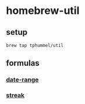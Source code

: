 # homebrew-util

## setup

```
brew tap tphummel/util
```

## formulas

### [date-range](https://github.com/tphummel/date-range)

### [streak](https://github.com/tphummel/streak)
